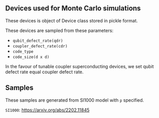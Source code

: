 ## Devices used for Monte Carlo simulations
These devices is object of Device class stored in pickle format.

These devices are sampled from these parameters:
- `qubit_defect_rate(qdr)`
- `coupler_defect_rate(cdr)`
- `code_type`
- `code_size(d x d)`

In the favour of tunable coupler superconducting devices, we set qubit defect rate equal coupler defect rate.

## Samples
These samples are generated from SI1000 model with `p` specified.

`SI1000`: https://arxiv.org/abs/2202.11845